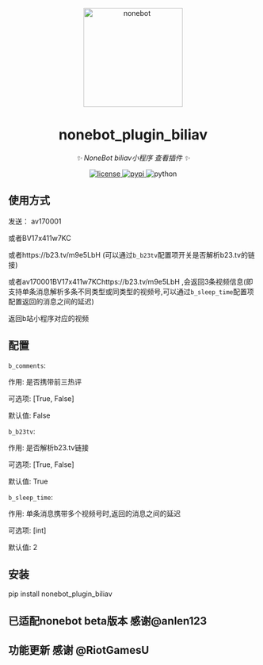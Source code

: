 <!--
 * @Author         : anlen123
 * @Date           : 2021-03-01 00:00:00
 * @LastEditors    : anlen123
 * @LastEditTime   : 2021-03-01 00:00:00
 * @Description    : None
 * @GitHub         : https://github.com/anlen123/nonebot_plugin_abbrreply
-->

<p align="center">
  <a href="https://v2.nonebot.dev/"><img src="https://v2.nonebot.dev/logo.png" width="200" height="200" alt="nonebot"></a>
</p>

<div align="center">

# nonebot_plugin_biliav


_✨ NoneBot biliav小程序 查看插件 ✨_

</div>

<p align="center">
  <a href="https://raw.githubusercontent.com/cscs181/QQ-Github-Bot/master/LICENSE">
    <img src="https://img.shields.io/github/license/cscs181/QQ-Github-Bot.svg" alt="license">
  </a>
  <a href="https://pypi.python.org/pypi/nonebot_plugin_biliav">
    <img src="https://img.shields.io/pypi/v/nonebot_plugin_biliav.svg" alt="pypi">
  </a>
  <img src="https://img.shields.io/badge/python-3.7+-blue.svg" alt="python">
</p>

## 使用方式
发送：
av170001

或者BV17x411w7KC

或者https://b23.tv/m9e5LbH (可以通过`b_b23tv`配置项开关是否解析b23.tv的链接)

或者av170001BV17x411w7KChttps://b23.tv/m9e5LbH ,会返回3条视频信息(即支持单条消息解析多条不同类型或同类型的视频号,可以通过`b_sleep_time`配置项配置返回的消息之间的延迟)

返回b站小程序对应的视频

## 配置
`b_comments`:

作用: 是否携带前三热评

可选项: [True, False]

默认值: False


`b_b23tv`:

作用: 是否解析b23.tv链接

可选项: [True, False]

默认值: True


`b_sleep_time`:

作用: 单条消息携带多个视频号时,返回的消息之间的延迟

可选项: [int]

默认值: 2

## 安装
pip install nonebot_plugin_biliav

## 已适配nonebot beta版本 感谢@anlen123
## 功能更新 感谢  @RiotGamesU 
